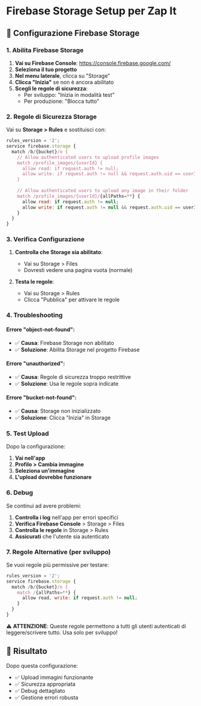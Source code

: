 # Firebase Storage Setup per Zap It

## 🔧 Configurazione Firebase Storage

### 1. Abilita Firebase Storage

1. **Vai su Firebase Console**: https://console.firebase.google.com/
2. **Seleziona il tuo progetto**
3. **Nel menu laterale**, clicca su "Storage"
4. **Clicca "Inizia"** se non è ancora abilitato
5. **Scegli le regole di sicurezza**:
   - Per sviluppo: "Inizia in modalità test"
   - Per produzione: "Blocca tutto"

### 2. Regole di Sicurezza Storage

Vai su **Storage > Rules** e sostituisci con:

```javascript
rules_version = '2';
service firebase.storage {
  match /b/{bucket}/o {
    // Allow authenticated users to upload profile images
    match /profile_images/{userId} {
      allow read: if request.auth != null;
      allow write: if request.auth != null && request.auth.uid == userId;
    }
    
    // Allow authenticated users to upload any image in their folder
    match /profile_images/{userId}/{allPaths=**} {
      allow read: if request.auth != null;
      allow write: if request.auth != null && request.auth.uid == userId;
    }
  }
}
```

### 3. Verifica Configurazione

1. **Controlla che Storage sia abilitato**:
   - Vai su Storage > Files
   - Dovresti vedere una pagina vuota (normale)

2. **Testa le regole**:
   - Vai su Storage > Rules
   - Clicca "Pubblica" per attivare le regole

### 4. Troubleshooting

#### Errore "object-not-found":
- ✅ **Causa**: Firebase Storage non abilitato
- ✅ **Soluzione**: Abilita Storage nel progetto Firebase

#### Errore "unauthorized":
- ✅ **Causa**: Regole di sicurezza troppo restrittive
- ✅ **Soluzione**: Usa le regole sopra indicate

#### Errore "bucket-not-found":
- ✅ **Causa**: Storage non inizializzato
- ✅ **Soluzione**: Clicca "Inizia" in Storage

### 5. Test Upload

Dopo la configurazione:

1. **Vai nell'app**
2. **Profilo > Cambia immagine**
3. **Seleziona un'immagine**
4. **L'upload dovrebbe funzionare**

### 6. Debug

Se continui ad avere problemi:

1. **Controlla i log** nell'app per errori specifici
2. **Verifica Firebase Console** > Storage > Files
3. **Controlla le regole** in Storage > Rules
4. **Assicurati** che l'utente sia autenticato

### 7. Regole Alternative (per sviluppo)

Se vuoi regole più permissive per testare:

```javascript
rules_version = '2';
service firebase.storage {
  match /b/{bucket}/o {
    match /{allPaths=**} {
      allow read, write: if request.auth != null;
    }
  }
}
```

⚠️ **ATTENZIONE**: Queste regole permettono a tutti gli utenti autenticati di leggere/scrivere tutto. Usa solo per sviluppo!

## 🚀 Risultato

Dopo questa configurazione:
- ✅ Upload immagini funzionante
- ✅ Sicurezza appropriata
- ✅ Debug dettagliato
- ✅ Gestione errori robusta 